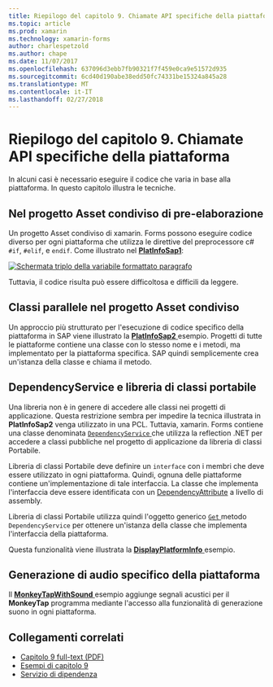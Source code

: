 ```yaml
---
title: Riepilogo del capitolo 9. Chiamate API specifiche della piattaforma
ms.topic: article
ms.prod: xamarin
ms.technology: xamarin-forms
author: charlespetzold
ms.author: chape
ms.date: 11/07/2017
ms.openlocfilehash: 637096d3ebb7fb90321f7f459e0ca9e51572d935
ms.sourcegitcommit: 6cd40d190abe38edd50fc74331be15324a845a28
ms.translationtype: MT
ms.contentlocale: it-IT
ms.lasthandoff: 02/27/2018
---
```

# <a name="summary-of-chapter-9-platform-specific-api-calls"></a>Riepilogo del capitolo 9. Chiamate API specifiche della piattaforma

In alcuni casi è necessario eseguire il codice che varia in base alla piattaforma. In questo capitolo illustra le tecniche.

## <a name="preprocessing-in-the-shared-asset-project"></a>Nel progetto Asset condiviso di pre-elaborazione

Un progetto Asset condiviso di xamarin. Forms possono eseguire codice diverso per ogni piattaforma che utilizza le direttive del preprocessore c# `#if`, `#elif`, e `endif`. Come illustrato nel [ **PlatInfoSap1**](https://github.com/xamarin/xamarin-forms-book-samples/tree/master/Chapter09/PlatInfoSap1):

[![Schermata triplo della variabile formattato paragrafo](images/ch09fg01-small.png "modello di dispositivo e del sistema operativo")](images/ch09fg01-large.png "modello di dispositivo e del sistema operativo")

Tuttavia, il codice risulta può essere difficoltosa e difficili da leggere.

## <a name="parallel-classes-in-the-shared-asset-project"></a>Classi parallele nel progetto Asset condiviso

Un approccio più strutturato per l'esecuzione di codice specifico della piattaforma in SAP viene illustrato la [ **PlatInfoSap2** ](https://github.com/xamarin/xamarin-forms-book-samples/tree/master/Chapter09/PlatInfoSap2) esempio. Progetti di tutte le piattaforme contiene una classe con lo stesso nome e i metodi, ma implementato per la piattaforma specifica. SAP quindi semplicemente crea un'istanza della classe e chiama il metodo.

## <a name="dependencyservice-and-the-portable-class-library"></a>DependencyService e libreria di classi portabile

Una libreria non è in genere di accedere alle classi nei progetti di applicazione. Questa restrizione sembra per impedire la tecnica illustrata in **PlatInfoSap2** venga utilizzato in una PCL. Tuttavia, xamarin. Forms contiene una classe denominata [ `DependencyService` ](https://developer.xamarin.com/api/type/Xamarin.Forms.DependencyService/) che utilizza la reflection .NET per accedere a classi pubbliche nel progetto di applicazione da libreria di classi Portabile.

Libreria di classi Portabile deve definire un `interface` con i membri che deve essere utilizzato in ogni piattaforma. Quindi, ognuna delle piattaforme contiene un'implementazione di tale interfaccia. La classe che implementa l'interfaccia deve essere identificata con un [DependencyAttribute](https://developer.xamarin.com/api/type/Xamarin.Forms.DependencyAttribute/) a livello di assembly.

Libreria di classi Portabile utilizza quindi l'oggetto generico [ `Get` ](https://developer.xamarin.com/api/member/Xamarin.Forms.DependencyService.Get{T}/p/Xamarin.Forms.DependencyFetchTarget/) metodo `DependencyService` per ottenere un'istanza della classe che implementa l'interfaccia della piattaforma.

Questa funzionalità viene illustrata la [ **DisplayPlatformInfo** ](https://github.com/xamarin/xamarin-forms-book-samples/tree/master/Chapter09/DisplayPlatformInfo) esempio.

## <a name="platform-specific-sound-generation"></a>Generazione di audio specifico della piattaforma

Il [ **MonkeyTapWithSound** ](https://github.com/xamarin/xamarin-forms-book-samples/tree/master/Chapter09/MonkeyTapWithSound) esempio aggiunge segnali acustici per il **MonkeyTap** programma mediante l'accesso alla funzionalità di generazione suono in ogni piattaforma.



## <a name="related-links"></a>Collegamenti correlati

- [Capitolo 9 full-text (PDF)](https://download.xamarin.com/developer/xamarin-forms-book/XamarinFormsBook-Ch09-Apr2016.pdf)
- [Esempi di capitolo 9](https://github.com/xamarin/xamarin-forms-book-samples/tree/master/Chapter09)
- [Servizio di dipendenza](~/xamarin-forms/app-fundamentals/dependency-service/index.md)
